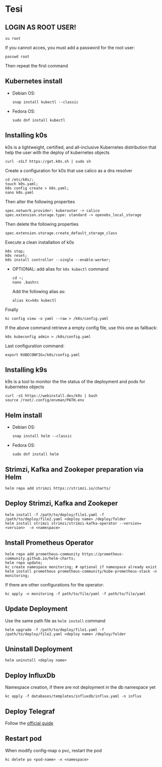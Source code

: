 # Tesi

## LOGIN AS ROOT USER!
```
su root
```
If you cannot acces, you must add a password for the root user:
```
passwd root
```
Then repeat the first command
## Kubernetes install
- Debian OS:
    ```
    snap install kubectl --classic
    ```
- Fedora OS:
    ```
    sudo dnf install kubectl
    ```
## Installing k0s
k0s is a lightweight, certified, and all-inclusive Kubernetes distribution that help the user with the deploy of kubernetes objects
```
curl -sSLf https://get.k0s.sh | sudo sh
```
Create a configuration for k0s that use calico as a dns resolver
```
cd /etc/k0s/; 
touch k0s.yaml;
k0s config create > k0s.yaml;
nano k0s.yaml
```
Then alter the following properties
```
spec.network.provider: kuberouter -> calico
spec.extension.storage.type: standard -> openebs_local_storage
```
Then delete the following properties
```
spec.extension.storage.create_default_storage_class
```
Execute a clean installation of k0s
```
k0s stop; 
k0s reset;
k0s install controller --single --enable-worker;
```
- OPTIONAL: add alias for ```k0s kubectl``` command
    ```
    cd ~;
    nano .bashrc
    ````
    Add the following alias as:
    ```
    alias kc=k0s kubectl
    ````
Finally
```
kc config view -o yaml --raw > /k0s/config.yaml
```
If the above command retrieve a empty config file, use this one as fallback:
```
k0s kubeconfig admin > /k0s/config.yaml
```
Last configuration command:
```
export KUBECONFIG=/k0s/config.yaml
```
## Installing k9s
k9s is a tool to monitor the the status of the deployment and pods for kubernetes objects
```
curl -sS https://webinstall.dev/k9s | bash
source /root/.config/envman/PATH.env
```
## Helm install
- Debian OS:
    ```
    snap install helm --classic
    ```
- Fedora OS:
    ```
    sudo dnf install helm
    ```

## Strimzi, Kafka and Zookeper preparation via Helm
```
helm repo add strimzi https://strimzi.io/charts/
```
## Deploy Strimzi, Kafka and Zookeper
```
helm install -f /path/to/deploy/file1.yaml -f /path/to/deploy/file2.yaml <deploy name> /deploy/folder
helm install strimzi strimzi/strimzi-kafka-operator --version=<version>  -n <namespace>
```
## Install Prometheus Operator
```
helm repo add prometheus-community https://prometheus-community.github.io/helm-charts;
helm repo update;
kc create namespace monitoring; # optional if namespace already exist
helm install prometheus prometheus-community/kube-prometheus-stack -n monitoring;
```
If there are other configurations for the operator:
```
kc apply -n monitoring -f path/to/file/yaml -f path/to/file/yaml
```
## Update Deployment 
Use the same path file as `helm install` command
```
helm upgrade -f /path/to/deploy/file1.yaml -f /path/to/deploy/file2.yaml <deploy name> /deploy/folder
```
## Uninstall Deployment 
```
helm uninstall <deploy name>
```
## Deploy InfluxDb
Namespace creation, if there are not deployment in the db namespace yet
```
kc apply -f databases/templates/influxdb/influx.yaml -n influx
```
## Deploy Telegraf
Follow the [official guide](https://github.com/influxdata/helm-charts/tree/master/charts/telegraf)
## Restart pod
When modify config-map o pvc, restart the pod
```
kc delete po <pod-name> -n <namespace>
```